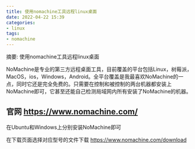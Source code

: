 ```yaml
---
title: 使用nomachine工具远程linux桌面
date: 2022-04-22 15:39
categories:
- linux
tags:
- nomachine
---
```

  
  
摘要:  使用nomachine工具远程linux桌面
<!-- more -->

NoMachine是专业的第三方远程桌面工具，目前覆盖的平台包括Linux，树莓派，MacOS，ios，Windows，Android。全平台覆盖是我最喜欢NoMachine的一点，同时它还是完全免费的。只需要在控制和被控制的两台机器都安装上NoMachine即可，它甚至还能自己检测局域网内所有安装了NoMachine的机器。

## 官网 <https://www.nomachine.com/>

在Ubuntu和Windows上分别安装NoMachine即可

在下载页面选择对应型号的文件下载 <https://www.nomachine.com/download>
